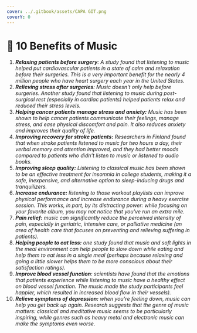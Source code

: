 ```yaml
---
cover: ../.gitbook/assets/CAPA GIT.png
coverY: 0
---
```


# 🎵 10 Benefits of Music

1. _**Relaxing patients before surgery**: A study found that listening to music helped put cardiovascular patients in a state of calm and relaxation before their surgeries. This is a very important benefit for the nearly 4 million people who have heart surgery each year in the United States._
2. _**Relieving stress after surgeries**: Music doesn't only help before surgeries. Another study found that listening to music during post-surgical rest (especially in cardiac patients) helped patients relax and reduced their stress levels._
3. _**Helping cancer patients manage stress and anxiety:** Music has been shown to help cancer patients communicate their feelings, manage stress, and ease physical discomfort and pain. It also reduces anxiety and improves their quality of life._
4. _**Improving recovery for stroke patients:** Researchers in Finland found that when stroke patients listened to music for two hours a day, their verbal memory and attention improved, and they had better moods compared to patients who didn't listen to music or listened to audio books._
5. _**Improving sleep quality:** Listening to classical music has been shown to be an effective treatment for insomnia in college students, making it a safe, inexpensive, and alternative option to sleep-inducing drugs and tranquilizers._
6. _**Increase endurance:** listening to those workout playlists can improve physical performance and increase endurance during a heavy exercise session. This works, in part, by its distracting power: while focusing on your favorite album, you may not notice that you've run an extra mile._
7. _**Pain relief:** music can significantly reduce the perceived intensity of pain, especially in geriatric, intensive care, or palliative medicine (an area of health care that focuses on preventing and relieving suffering in patients)._
8. _**Helping people to eat less:** one study found that music and soft lights in the meal environment can help people to slow down while eating and help them to eat less in a single meal (perhaps because relaxing and going a little slower helps them to be more conscious about their satisfaction ratings)._
9. _**Improve blood vessel function**: scientists have found that the emotions that patients experience while listening to music have a healthy effect on blood vessel function. The music made the study participants feel happier, which resulted in increased blood flow in their vessels)._
10. _**Relieve symptoms of depression:** when you're feeling down, music can help you get back up again. Research suggests that the genre of music matters: classical and meditative music seems to be particularly inspiring, while genres such as heavy metal and electronic music can make the symptoms even worse._

